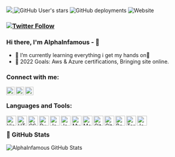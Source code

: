 ### 
<p align="left">
<a href="https://wakatime.com/@7d71fc1a-3d90-41a3-a37c-334f2b76c876">
    <img src="https://wakatime.com/badge/user/7d71fc1a-3d90-41a3-a37c-334f2b76c876.svg" />
</a>
<img alt="GitHub User's stars" src="https://img.shields.io/github/stars/AlphaInfamous?style=social">
<img alt="GitHub deployments" src="https://img.shields.io/github/deployments/AlphaInfamous/github-stats/production?label=Github%20Stats%20API%20Deployment&logo=github&style=plastic">
<img alt="Website" src="https://img.shields.io/website?down_color=red&down_message=offline&style=plastic&up_color=green&up_message=online&url=https%3A%2F%2Fcronusinc.org">
<br />
</p>

### [![Twitter Follow](https://img.shields.io/twitter/follow/iAlphaInfamous?color=1DA1F2&logo=twitter&style=for-the-badge)](https://twitter.com/intent/follow?original_referer=https%3A%2F%2Fgithub.com%2FiAlphaInfamous&screen_name=iAlphaInfamous)

### Hi there, I'm AlphaInfamous - 👋 

- 🌱 I’m currently learning everything i get my hands on🤣
- 🥅 2022 Goals: Aws & Azure certifications, Bringing site online.


### Connect with me:

[<img align="left" alt="iAlphaInfamous | Twitter" width="22px" src="hhttps://cdn.worldvectorlogo.com/logos/twitter-3.svg" />][twitter]
[<img align="left" alt="maneeshvadlapatla | LinkedIn" width="22px" src="https://cdn.worldvectorlogo.com/logos/linkedin-icon-2.svg" />][linkedin]
[<img align="left" alt="alpha.infamous/ | Instagram" width="22px" src="https://cdn.worldvectorlogo.com/logos/instagram-2-1.svg" />][instagram]

<br />

### Languages and Tools:

<img align="left" alt="Visual Studio Code" width="26px" src="https://cdn.worldvectorlogo.com/logos/visual-studio-code-1.svg" />
<img align="left" alt="HTML5" width="26px" src="https://cdn.worldvectorlogo.com/logos/html-1.svg" />
<img align="left" alt="CSS3" width="26px" src="https://cdn.worldvectorlogo.com/logos/css-3.svg" />
<img align="left" alt="Ruby" width="26px" src="https://cdn.worldvectorlogo.com/logos/ruby.svg" />
<img align="left" alt="Java" width="26px" src="https://cdn.worldvectorlogo.com/logos/java.svg" />
<img align="left" alt="JavaScript" width="26px" src="https://cdn.worldvectorlogo.com/logos/logo-javascript.svg" />
<img align="left" alt="MySQL" width="26px" src="https://cdn.worldvectorlogo.com/logos/mysql-6.svg" />
<img align="left" alt="MongoDB" width="26px" src="https://cdn.worldvectorlogo.com/logos/mongodb-icon-1.svg" />
<img align="left" alt="Git" width="26px" src="https://cdn.worldvectorlogo.com/logos/git-icon.svg" />
<img align="left" alt="GitHub" width="26px" src="https://cdn.worldvectorlogo.com/logos/github-icon-1.svg" />
<img align="left" alt="Bash" width="26px" src="https://cdn.worldvectorlogo.com/logos/bash-1.svg" />
<img align="left" alt="Terminal" width="26px" src="https://cdn.worldvectorlogo.com/logos/terminal-1.svg" />
<img align="left" alt="Jenkins" width="26px" src="https://cdn.worldvectorlogo.com/logos/jenkins-1.svg" />

<br />

### 📕 GitHub Stats
<img align="left" alt="AlphaInfamous GitHub Stats" src="https://github-stats-alpha-one.vercel.app/api?username=AlphaInfamous&count_private=true&show_icons=true&theme=tokyonight&hide_border=true" />


[twitter]: https://twitter.com/iAlphaInfamous
[instagram]: https://instagram.com/alpha.infamous
[linkedin]: https://www.linkedin.com/in/maneeshvadlapatla